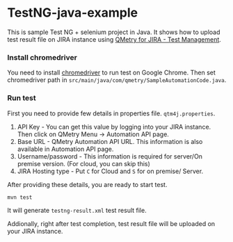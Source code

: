 # TestNG-java-example

This is sample Test NG + selenium project in Java. It shows how to upload test result file on JIRA instance using [QMetry for JIRA - Test Management](https://marketplace.atlassian.com/plugins/com.infostretch.QmetryTestManager/cloud/overview).  

### Install chromedriver  

You need to install [chromedriver](https://sites.google.com/a/chromium.org/chromedriver/) to run test on Google Chrome. Then set chromedriver path in `src/main/java/com/qmetry/SampleAutomationCode.java`.

### Run test

First you need to provide few details in properties file. `qtm4j.properties`. 

1. API Key - You can get this value by logging into your JIRA instance. Then click on QMetry Menu -> Automation API page. 
2. Base URL - QMetry Automation API URL. This information is also available in Automation API page. 
3. Username/password - This information is required for server/On premise version. (For cloud, you can skip this)
4. JIRA Hosting type - Put `C` for Cloud and `S` for on premise/ Server. 

After providing these details, you are ready to start test.

```
mvn test
```

It will generate `testng-result.xml` test result file. 

Addionally, right after test completion, test result file will be uploaded on your JIRA instance. 
